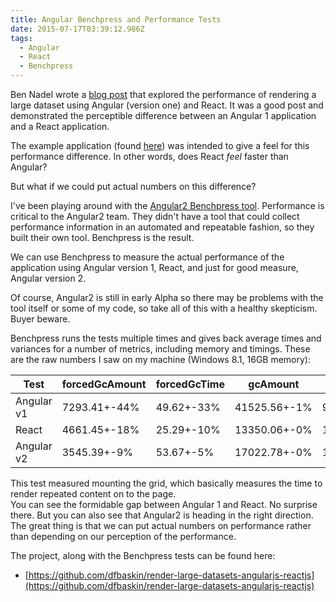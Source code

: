 ```yaml
---
title: Angular Benchpress and Performance Tests
date: 2015-07-17T03:39:12.986Z
tags:
  - Angular
  - React
  - Benchpress
---
```


Ben Nadel wrote a [blog post](http://www.bennadel.com/blog/2864-rendering-large-datasets-with-angularjs-and-reactjs.htm)
that explored the performance of rendering a large dataset using Angular (version one) and React. It was a good
post and demonstrated the perceptible difference between an Angular 1 application and a React application.

The example application (found
[here](https://github.com/bennadel/JavaScript-Demos/tree/master/demos/render-large-datasets-angularjs-reactjs))
was intended to give a feel for this performance difference. In other words, does React _feel_ faster
than Angular?

But what if we could put actual numbers on this difference?

I've been playing around with the
[Angular2 Benchpress tool](https://github.com/angular/angular/blob/master/modules/benchpress/README.js.md).
Performance is critical to the Angular2 team. They didn't have a tool that could collect performance
information in an automated and repeatable fashion, so they built their own tool. Benchpress is the result.

We can use Benchpress to measure the actual performance of the application using Angular version 1, React,
and just for good measure, Angular version 2.

Of course, Angular2 is still in early Alpha so there may be problems with the tool itself or some of my
code, so take all of this with a healthy skepticism. Buyer beware.

Benchpress runs the tests multiple times and gives back average times and variances for a number of
metrics, including memory and timings. These are the raw numbers I saw on my machine (Windows 8.1, 16GB memory):

| Test       | forcedGcAmount | forcedGcTime | gcAmount     | gcTime    | majorGcTime | renderTime | scriptTime |
| ---------- | -------------- | ------------ | ------------ | --------- | ----------- | ---------- | ---------- |
| Angular v1 | 7293.41+-44%   | 49.62+-33%   | 41525.56+-1% | 92.69+-2% | 659.66+-1%  | 124.72+-1% | 752.35+-1% |
| React      | 4661.45+-18%   | 25.29+-10%   | 13350.06+-0% | 16.05+-5% | 174.47+-5%  | 91.14+-2%  | 190.53+-5% |
| Angular v2 | 3545.39+-9%    | 53.67+-5%    | 17022.78+-0% | 13.67+-3% | 155.66+-4%  | 125.70+-1% | 169.37+-4% |

This test measured mounting the grid, which basically measures the time to render repeated content on to the page.  
You can see the formidable gap between Angular 1 and React. No surprise there. But you can also see that Angular2 is
heading in the right direction. The great thing is that we can put actual numbers on performance rather than
depending on our perception of the performance.

The project, along with the Benchpress tests can be found here:

- [https://github.com/dfbaskin/render-large-datasets-angularjs-reactjs](https://github.com/dfbaskin/render-large-datasets-angularjs-reactjs)
